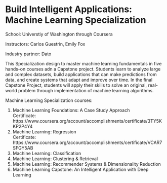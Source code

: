 <h1>Build Intelligent Applications: Machine Learning Specialization</h1>
<p>School: Universtiy of Washington through Coursera
<p>Instructors: Carlos Guestrin, Emily Fox
<p>Industry partner: Dato

<p>This Specialization design to master machine learning fundamentals in five hands-on courses adn a Capstone project. Students learn to analyze large and complex datasets, build applications that can make predictions from data, and create systems that adapt and improve over time. In the final Capstone Project, students will apply their skills to solve an original, real-world problem through implementation of machine learning algorithms.</p>

<p>Machine Learning Specialization courses:
<ol>
<li>Machine Learning Foundations: A Case Study Approach 
<br>Certificate: https://www.coursera.org/account/accomplishments/certificate/3TY5KKP2P4Y4</li>
<li>Machine Learning: Regression 
<br>Certificate: https://www.coursera.org/account/accomplishments/certificate/VCAR7SFGY5AB</li>
<li>Machine Learning: Classification</li>
<li>Machine Learning: Clustering & Retrieval</li>
<li>Machine Learning: Recommender Systems & Dimensionality Reduction</li>
<li>Machine Learning Capstone: An Intelligent Application with Deep Learning</li>
<ol>
</p>
